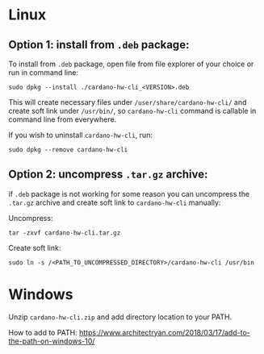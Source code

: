 # Linux

## Option 1: install from `.deb` package:
To install from `.deb` package, open file from file explorer of your choice or run in command line:
```
sudo dpkg --install ./cardano-hw-cli_<VERSION>.deb
```
This will create necessary files under `/user/share/cardano-hw-cli/` and create soft link under `/usr/bin/`, so `cardano-hw-cli` command is callable in command line from everywhere.

If you wish to uninstall `cardano-hw-cli`, run:
```
sudo dpkg --remove cardano-hw-cli
```

## Option 2: uncompress `.tar.gz` archive:
if `.deb` package is not working for some reason you can uncompress the `.tar.gz` archive and create soft link to `cardano-hw-cli` manually:

Uncompress:
```
tar -zxvf cardano-hw-cli.tar.gz
```

Create soft link:
```
sudo ln -s /<PATH_TO_UNCOMPRESSED_DIRECTORY>/cardano-hw-cli /usr/bin
```


# Windows
Unzip `cardano-hw-cli.zip` and add directory location to your PATH.

How to add to PATH: https://www.architectryan.com/2018/03/17/add-to-the-path-on-windows-10/